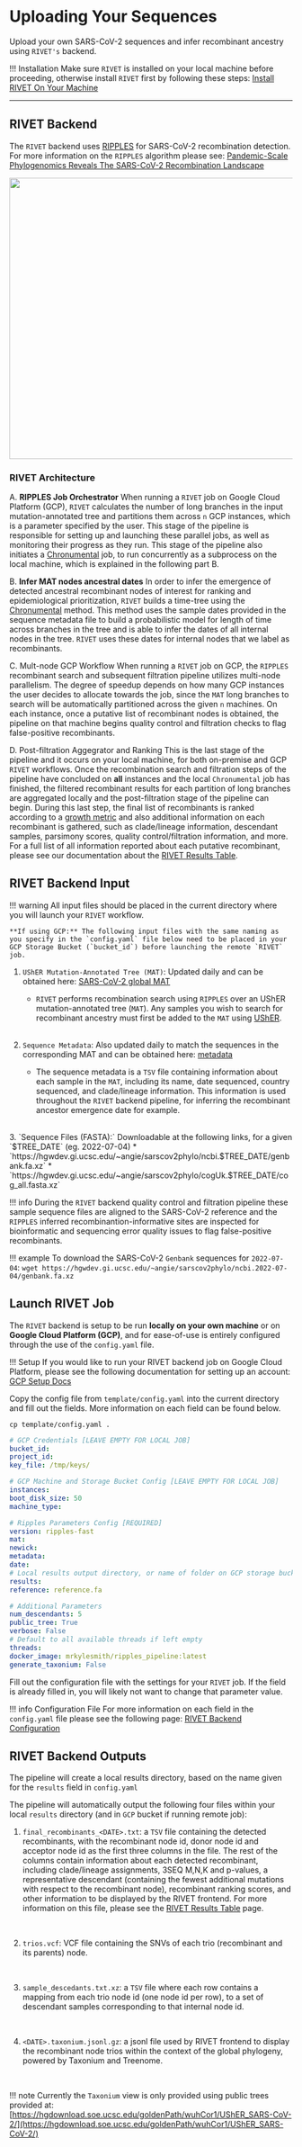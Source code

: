 # Uploading Your Sequences
Upload your own SARS-CoV-2 sequences and infer recombinant ancestry using `RIVET's` backend.

!!! Installation
    Make sure `RIVET` is installed on your local machine before proceeding, otherwise install `RIVET` first by following these steps: [Install RIVET On Your Machine](installation.md)

<hr>

## <a name="rivet_backend"></a>RIVET Backend

The `RIVET` backend uses [RIPPLES](https://www.nature.com/articles/s41586-022-05189-9) for SARS-CoV-2 recombination detection. For more information on the `RIPPLES` algorithm please see: [Pandemic-Scale Phylogenomics Reveals The SARS-CoV-2 Recombination Landscape](https://doi.org/10.1038/s41586-022-05189-9)

<img src="images/rivet-backend.png" width="1000" height="500"/>

### RIVET Architecture
A. **RIPPLES Job Orchestrator**
When running a `RIVET` job on Google Cloud Platform (GCP), `RIVET` calculates the number of long branches in the input mutation-annotated tree and partitions them across `n` GCP instances, which is a parameter specified by the user.  This stage of the pipeline is responsible for setting up and launching these parallel jobs, as well as monitoring their progress as they run. This stage of the pipeline also initiates a [Chronumental](https://github.com/theosanderson/chronumental) job, to run concurrently as a subprocess on the local machine, which is explained in the following part B.


B. **Infer MAT nodes ancestral dates**
In order to infer the emergence of detected ancestral recombinant nodes of interest for ranking and epidemiological prioritization, `RIVET` builds a time-tree using the [Chronumental](https://www.biorxiv.org/content/10.1101/2021.10.27.465994v1) method. This method uses the sample dates provided in the sequence metadata file to build a probabilistic
model for length of time across branches in the tree and is able to infer the dates of all internal nodes in the tree. `RIVET` uses these dates for internal nodes that we label as recombinants.

C. Mult-node GCP Workflow
When running a `RIVET` job on GCP, the `RIPPLES` recombinant search and subsequent filtration pipeline utilizes multi-node parallelism. The degree of speedup depends on how many GCP instances the user decides to allocate towards the job, since the `MAT` long branches to search will be automatically partitioned across the given `n` machines. On each instance, once a putative list of recombinant nodes is obtained, the pipeline on that machine begins quality control and filtration checks to flag false-positive recombinants. 

D. Post-filtration Aggegrator and Ranking
This is the last stage of the pipeline and it occurs on your local machine, for both on-premise and GCP `RIVET` workflows. Once the recombination search and filtration steps of the pipeline have concluded on **all** instances and the local `Chronumental` job has finished, the filtered recombinant results for each partition of long branches are aggregated locally and the post-filtration stage of the pipeline can begin. During this last step, the final list of recombinants is ranked according to a [growth metric](https://turakhialab.github.io/rivet/start/table.html#recombinant-ranking-score) and also additional information on each recombinant is gathered, such as clade/lineage information, descendant samples, parsimony scores, quality control/filtration information, and more.  For a full list of all information reported about each putative recombinant, please see our documentation about the [RIVET Results Table](https://turakhialab.github.io/rivet/start/table.html).


## RIVET Backend Input

!!! warning
    All input files should be placed in the current directory where you will launch your `RIVET` workflow.

    **If using GCP:** The following input files with the same naming as you specify in the `config.yaml` file below need to be placed in your GCP Storage Bucket (`bucket_id`) before launching the remote `RIVET` job.

1. `UShER Mutation-Annotated Tree (MAT)`: Updated daily and can be obtained here: [SARS-CoV-2 global MAT](https://hgdownload.soe.ucsc.edu/goldenPath/wuhCor1/UShER_SARS-CoV-2/)
    - `RIVET` performs recombination search using `RIPPLES` over an UShER mutation-annotated tree (`MAT`).  Any samples you wish to search for recombinant ancestry must first be added to the `MAT` using [UShER](https://github.com/yatisht/usher/tree/master). 
    <br>

2. `Sequence Metadata`: Also updated daily to match the sequences in the corresponding MAT and can be obtained here: [metadata](https://hgdownload.soe.ucsc.edu/goldenPath/wuhCor1/UShER_SARS-CoV-2/)
    - The sequence metadata is a `TSV` file containing information about each sample in the `MAT`, including its name, date sequenced, country sequenced, and clade/lineage information. This information is used throughout the `RIVET` backend pipeline, for inferring the recombinant ancestor emergence date for example.
<br>
3. `Sequence Files (FASTA):` Downloadable at the following links, for a given `$TREE_DATE` (eg. 2022-07-04)
    * `https://hgwdev.gi.ucsc.edu/~angie/sarscov2phylo/ncbi.$TREE_DATE/genbank.fa.xz`
    * `https://hgwdev.gi.ucsc.edu/~angie/sarscov2phylo/cogUk.$TREE_DATE/cog_all.fasta.xz`
    <br>

!!! info
    During the `RIVET` backend quality control and filtration pipeline these sample sequence files are aligned to the SARS-CoV-2 reference and the `RIPPLES` inferred recombinantion-informative sites are inspected for bioinformatic and sequencing error quality issues to flag false-positive recombinants. 

!!! example
    To download the SARS-CoV-2 `Genbank` sequences for `2022-07-04`:
    ```
    wget https://hgwdev.gi.ucsc.edu/~angie/sarscov2phylo/ncbi.2022-07-04/genbank.fa.xz
    ```





## Launch RIVET Job


The `RIVET` backend is setup to be run **locally on your own machine** or on **Google Cloud Platform (GCP)**, and for ease-of-use is entirely configured through the use of the `config.yaml` file.

!!! Setup
    If you would like to run your RIVET backend job on Google Cloud Platform, please see the following documentation for setting up an account: [GCP Setup Docs](../gcp_setup.md)

Copy the config file from `template/config.yaml` into the current directory and fill out the fields.  More information on each field can be found below.
```
cp template/config.yaml .
```

```yaml
# GCP Credentials [LEAVE EMPTY FOR LOCAL JOB]
bucket_id:
project_id:
key_file: /tmp/keys/

# GCP Machine and Storage Bucket Config [LEAVE EMPTY FOR LOCAL JOB]
instances:
boot_disk_size: 50
machine_type:

# Ripples Parameters Config [REQUIRED]
version: ripples-fast
mat:
newick:
metadata:
date:
# Local results output directory, or name of folder on GCP storage bucket
results:
reference: reference.fa

# Additional Parameters
num_descendants: 5
public_tree: True
verbose: False
# Default to all available threads if left empty
threads:
docker_image: mrkylesmith/ripples_pipeline:latest
generate_taxonium: False
```

Fill out the configuration file with the settings for your `RIVET` job.  If the field is already filled in, you will likely not want to change that parameter value.

!!! info Configuration File
    For more information on each field in the `config.yaml` file please see the following page: [RIVET Backend Configuration](config.md)


## RIVET Backend Outputs

The pipeline will create a local results directory, based on the name given for the `results` field in `config.yaml`

The pipeline will automatically output the following four files within your local `results` directory (and in `GCP` bucket if running remote job):

1. `final_recombinants_<DATE>.txt`: a `TSV` file containing the detected recombinants, with the recombinant node id, donor node id and acceptor node id as the first three columns in the file. The rest of the columns contain information about each detected recombinant, including clade/lineage assignments, 3SEQ M,N,K and p-values, a representative descendant (containing the fewest additional mutations with respect to the recombinant node), recombinant ranking scores, and other information to be displayed by the RIVET frontend. For more information on this file, please see the [RIVET Results Table](https://turakhialab.github.io/rivet/start/table.html) page.
<br>

2. `trios.vcf`: VCF file containing the SNVs of each trio (recombinant and its parents) node.
<br>

3. `sample_descedants.txt.xz`: a `TSV` file where each row contains a mapping from each trio node id (one node id per row), to a set of descendant samples corresponding to that internal node id.
<br>

4. `<DATE>.taxonium.jsonl.gz`: a jsonl file used by RIVET frontend to display the recombinant node trios within the context of the global phylogeny, powered by Taxonium and Treenome.
<br>

!!! note
    Currently the `Taxonium` view is only provided using public trees provided at: [https://hgdownload.soe.ucsc.edu/goldenPath/wuhCor1/UShER_SARS-CoV-2/](https://hgdownload.soe.ucsc.edu/goldenPath/wuhCor1/UShER_SARS-CoV-2/)
    
